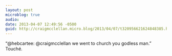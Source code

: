 ```yaml
---
layout: post
microblog: true
audio: 
date: 2013-04-07 12:49:56 -0500
guid: http://craigmcclellan.micro.blog/2013/04/07/t320956621624848385.html
---
```

“@hebcartee: @craigmcclellan we went to church you godless man.” Touché.
